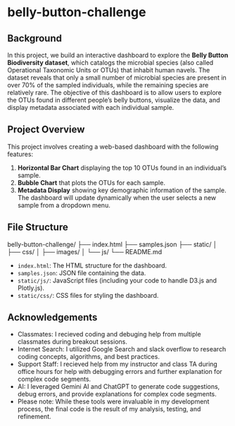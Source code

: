 # belly-button-challenge
## Background
In this project, we build an interactive dashboard to explore the **Belly Button Biodiversity dataset**, which catalogs the microbial species (also called Operational Taxonomic Units or OTUs) that inhabit human navels. The dataset reveals that only a small number of microbial species are present in over 70% of the sampled individuals, while the remaining species are relatively rare.
The objective of this dashboard is to allow users to explore the OTUs found in different people’s belly buttons, visualize the data, and display metadata associated with each individual sample.

## Project Overview
This project involves creating a web-based dashboard with the following features:
1. **Horizontal Bar Chart** displaying the top 10 OTUs found in an individual’s sample.
2. **Bubble Chart** that plots the OTUs for each sample.
3. **Metadata Display** showing key demographic information of the sample.
The dashboard will update dynamically when the user selects a new sample from a dropdown menu.



## File Structure
belly-button-challenge/
├── index.html
├── samples.json
├── static/
│   ├── css/
│   ├── images/
│   └── js/
└── README.md
- `index.html`: The HTML structure for the dashboard.
- `samples.json`: JSON file containing the data.
- `static/js/`: JavaScript files (including your code to handle D3.js and Plotly.js).
- `static/css/`: CSS files for styling the dashboard.


## Acknowledgements
- Classmates: I recieved coding and debuging help from multiple classmates during breakout sessions.
- Internet Search: I utilized Google Search and slack overflow to research coding concepts, algorithms, and best practices.
- Support Staff: I recieved help from my instructor and class TA during office hours for help with debugging errors and further explanation for complex code segments.
- AI: I leveraged Gemini AI and ChatGPT to generate code suggestions, debug errors, and provide explanations for complex code segments.
- Please note: While these tools were invaluable in my development process, the final code is the result of my analysis, testing, and refinement.



